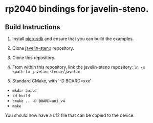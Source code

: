 # rp2040 bindings for javelin-steno.

## Build Instructions

1. Install [pico-sdk](https://github.com/raspberrypi/pico-sdk) and ensure that
   you can build the examples.

2. Clone [javelin-steno](https://github.com/jthlim/javelin-steno) repository.

3. Clone this repository.

4. From within this repository, link the javelin-steno repository:
`ln -s <path-to-javelin-steno>/javelin`

5. Standard CMake, with '-D BOARD=xxx'
  * `mkdir build`
  * `cd build`
  * `cmake .. -D BOARD=uni_v4`
  * `make`

You should now have a uf2 file that can be copied to the device.
